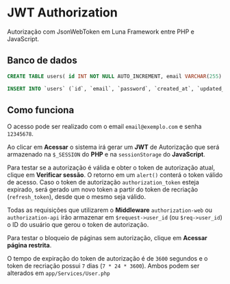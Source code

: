 # JWT Authorization

Autorização com JsonWebToken em Luna Framework entre PHP e JavaScript.

## Banco de dados

```sql
CREATE TABLE users( id INT NOT NULL AUTO_INCREMENT, email VARCHAR(255) NOT NULL, password VARCHAR(255) NOT NULL, created_at DATETIME NOT NULL, updated_at DATETIME NOT NULL, PRIMARY KEY (id));

INSERT INTO `users` (`id`, `email`, `password`, `created_at`, `updated_at`) VALUES (NULL, 'email@exemplo.com', '$2y$10$CrYJPMYz9WHJo78DdXqGFO80GVbJhiv2SrGI3S0i4VciUhQIMrpW.', '2023-09-11 22:06:37.000000', '2023-09-11 22:06:37.000000');
```

## Como funciona

O acesso pode ser realizado com o email `email@exemplo.com` e senha `12345678`.

Ao clicar em **Acessar** o sistema irá gerar um **JWT** de Autorização que será armazenado na `$_SESSION` do **PHP** e na `sessionStorage` do **JavaScript**.

Para testar se a autorização é válida e obter o token de autorização atual, clique em **Verificar sessão**. O retorno em um `alert()` conterá o token válido de acesso. Caso o token de autorização `authorization_token` esteja expirado, será gerado um novo token a partir do token de recriação (`refresh_token`), desde que o mesmo seja válido.

Todas as requisições que utilizarem o **Middleware** `authorization-web` ou `authorization-api` irão armazenar em `$request->user_id` (ou `$req->user_id`) o ID do usuário que gerou o token de autorização.

Para testar o bloqueio de páginas sem autorização, clique em **Acessar página restrita**.

O tempo de expiração do token de autorização é de `3600` segundos e o token de recriação possui `7` dias (`7 * 24 * 3600`). Ambos podem ser alterados em `app/Services/User.php`

